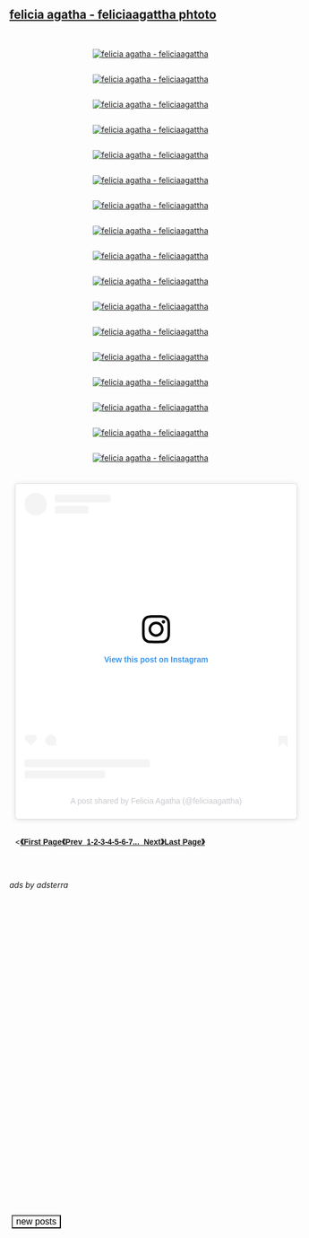 
<h2 style="text-align: left;"><a href="https://www.xselebgram.xyz/search/" target="_blank">felicia agatha - feliciaagattha phtoto</a></h2><a href="https://www.xselebgram.xyz/search/" target="_blank"><br />
</a><div class="separator" style="clear: both;"><span style="display: block; padding-bottom: 1em; padding-top: 1em; text-align: center;"><a href="https://www.xselebgram.xyz/search/" target="_blank"><img alt="felicia agatha - feliciaagattha" border="0" data-original-height="1138" data-original-width="640" src="https://blogger.googleusercontent.com/img/b/R29vZ2xl/AVvXsEjhinayDnRI8F5v9A96_CnMuq7v-KJOaKqF7JMR8bQe5Q9XTrEErMpj1kLL268GOVjMfXn3bKMPCV2jW8CNm_70BCz4SQ2zucCXFLjw3z0HtnI2OmsaShpETlCZAgUT74LAcm2KCTbFy1CqbiTbuJS4z5wA-5uRdGdQmqeY2Ua2eoDmdxxSRvARr5zuQAg/s1600/felicia%20agatha%20-%20feliciaagattha%2001.jpeg" /></a></span></div><div class="separator" style="clear: both;"><span style="display: block; padding-bottom: 1em; padding-top: 1em; text-align: center;"><a href="https://www.xselebgram.xyz/search/" target="_blank"><img alt="felicia agatha - feliciaagattha" border="0" data-original-height="1138" data-original-width="640" src="https://blogger.googleusercontent.com/img/b/R29vZ2xl/AVvXsEgXE_afv_NfQmVf5oUqqpZtft3a8CINNXsYou5xL2SL8mKCN0D7ElsY7eOp_Ek7atJ9ZbIr5bcEbwzM70VOaavLD3I50YJt90a5sYuKBx_uKCUIsHu6mgizDvECQ8MPvO9vPBHnzRMkwiaqz3ZbQ1OS7TuHVevAOGerSVyUigoYxiX8vpV0XJDOE8g_Acg/s1600/felicia%20agatha%20-%20feliciaagattha%2002.jpeg" /></a></span></div><div class="separator" style="clear: both;"><span style="display: block; padding-bottom: 1em; padding-top: 1em; text-align: center;"><a href="https://www.xselebgram.xyz/search/" target="_blank"><img alt="felicia agatha - feliciaagattha" border="0" data-original-height="1138" data-original-width="640" src="https://blogger.googleusercontent.com/img/b/R29vZ2xl/AVvXsEjAMX14lhvqc-szcjAsL5cAdnLSxyv_uke2bDPZmTvPTl1LOarkoBB7olWe4XFS_7nseCYqP44uq6e6gfwuEfjypgFQE_SRDhcQqe9Ai9AH-A_SMUY6s_kkmdr_YE67fH1hpMIQ8raUKODdJmoCluRAqBencnymPL9I-6qu67CXnTyzaFrP2EQW3gluOvY/s1600/felicia%20agatha%20-%20feliciaagattha%2003.jpeg" /></a></span></div><div class="separator" style="clear: both;"><span style="display: block; padding-bottom: 1em; padding-top: 1em; text-align: center;"><a href="https://www.xselebgram.xyz/search/" target="_blank"><img alt="felicia agatha - feliciaagattha" border="0" data-original-height="1138" data-original-width="640" src="https://blogger.googleusercontent.com/img/b/R29vZ2xl/AVvXsEgKSlesG5cyGK3DJq1TwUVEmSVvN97CaC_Ew2k2vFZW2K5gSRmvYd76Gn1-UHsGmdn0xpMRmAomqOJR2IBC4G8nOWuRPwzZmsrwzdlHjxQ_r583FqyXVe79GzL0GpPvrC51lr06Smcahs50brnT5WxcMTLrDeR1eaubaK73u6NXZV5WCFnkc2pichl664k/s1600/felicia%20agatha%20-%20feliciaagattha%2004.jpeg" /></a></span></div><div class="separator" style="clear: both;"><span style="display: block; padding-bottom: 1em; padding-top: 1em; text-align: center;"><a href="https://www.xselebgram.xyz/search/" target="_blank"><img alt="felicia agatha - feliciaagattha" border="0" data-original-height="1138" data-original-width="640" src="https://blogger.googleusercontent.com/img/b/R29vZ2xl/AVvXsEjTj9_JooQ793dpqVD7i6TlpUBU-PccHBPeAOR_86Rep27FeI9iBJjsJ1S__vGow-tpdr8ka2SZCR-dLenwoB27qmKBZvOMX86O7rFKib38UQ0T2pGPx3qQXkO44jNVs5aHAteGC-5c7QL4tzBW-o8VSdOV_KZ9bNL4Ak6u6SYA0A8Y4PK-V73ZFnCF8ao/s1600/felicia%20agatha%20-%20feliciaagattha%2005.jpeg" /></a></span></div><div class="separator" style="clear: both;"><span style="display: block; padding-bottom: 1em; padding-top: 1em; text-align: center;"><a href="https://www.xselebgram.xyz/search/" target="_blank"><img alt="felicia agatha - feliciaagattha" border="0" data-original-height="1138" data-original-width="640" src="https://blogger.googleusercontent.com/img/b/R29vZ2xl/AVvXsEh3lkSNkAMFGVAg3D2gJlPGVJiFybJGO_3mqfE0RYv6nGUy2WJWQFNOP1AAmMfZO3wjFo__rVUM9G_LqCXqn9jLFhmFursgs5fI0lXRnAShMGkyruc_4Qmh5TSPHCD0A-uxdi-T4P_NqByQQh6Wf6cMLNk4Nic4w4srul2mhGrxrmmR7lV4HpkR9R5YE-g/s1600/felicia%20agatha%20-%20feliciaagattha%2006.jpeg" /></a></span></div><div class="separator" style="clear: both;"><span style="display: block; padding-bottom: 1em; padding-top: 1em; text-align: center;"><a href="https://www.xselebgram.xyz/search/" target="_blank"><img alt="felicia agatha - feliciaagattha" border="0" data-original-height="1138" data-original-width="640" src="https://blogger.googleusercontent.com/img/b/R29vZ2xl/AVvXsEifINcD5Cmu_5S6XkJm9qQDnYXuqPrHpVLuuMyzUe_IFpcqJ0fzeBiMVt5hFNyAmpzN_Y8NL9zdmcQmggRU-xu6jleASbA5msqTDviK7a88CGVJL59UUtroTNwjLWQUIed47OEDn9dHGvX49V602x8d1bNDPNraW27Zhz5PCJBuIMeZ6bi4Xq6Io21Ehyc/s1600/felicia%20agatha%20-%20feliciaagattha%2007.jpeg" /></a></span></div><div class="separator" style="clear: both;"><span style="display: block; padding-bottom: 1em; padding-top: 1em; text-align: center;"><a href="https://www.xselebgram.xyz/search/" target="_blank"><img alt="felicia agatha - feliciaagattha" border="0" data-original-height="1138" data-original-width="640" src="https://blogger.googleusercontent.com/img/b/R29vZ2xl/AVvXsEidoIpVfNj9RT9elJcoixV8W7CbTbG6dgwGKO7P13hFK1Zda0atcc4DC3Y-y7RIxI0FBZ28kcNfRgl9qwuonCbN5263Nuec5IOiRXj1LaStOZoiCm5LT3rptMw9jv_mA1qXqUcIbI0x15I99el2JhJyzny7TAqW-V_6B7DCqZ3HH6Xylcky7DM3lm70_sQ/s1600/felicia%20agatha%20-%20feliciaagattha%2008.jpeg" /></a></span></div><div class="separator" style="clear: both;"><span style="display: block; padding-bottom: 1em; padding-top: 1em; text-align: center;"><a href="https://www.xselebgram.xyz/search/" target="_blank"><img alt="felicia agatha - feliciaagattha" border="0" data-original-height="1138" data-original-width="640" src="https://blogger.googleusercontent.com/img/b/R29vZ2xl/AVvXsEgDV6m0DeAFlxQMZyFU8YbAmayU45_w02tSbi1LsFs_OQ9haucjf2I1NRlSGL6KQxr1s8TCU-tmhCKHkiIrgrEgW73lBAJQuo1Xa6HBge8PCB6RvETnEc0T-82Gu_cLMxyyByxq_35o1e_zCcBZTESI49u8EF3GOxNjQJoQHlY60BHyPTks92MTXXmpxIA/s1600/felicia%20agatha%20-%20feliciaagattha%2009.jpeg" /></a></span></div><div class="separator" style="clear: both;"><span style="display: block; padding-bottom: 1em; padding-top: 1em; text-align: center;"><a href="https://www.xselebgram.xyz/search/" target="_blank"><img alt="felicia agatha - feliciaagattha" border="0" data-original-height="1138" data-original-width="640" src="https://blogger.googleusercontent.com/img/b/R29vZ2xl/AVvXsEiCpxGccptNAeQcYvT8A1eFW9rimM4vuRyqM6jP8UZHsVjEUOf2D0k8dqNJjP-p09MO2OqUzsOXiQRNpiQrLqahFBJFgwIiyjIqk04Kb62aDXyGxl_7jOZxI2cDTflev4VlZQGzzBIS_6X20G43yymMEnQsT4A5XrFRvBPOowHpMs64ubnfhR_rkxqIQr8/s1600/felicia%20agatha%20-%20feliciaagattha%2010.jpeg" /></a></span></div><div class="separator" style="clear: both;"><span style="display: block; padding-bottom: 1em; padding-top: 1em; text-align: center;"><a href="https://www.xselebgram.xyz/search/" target="_blank"><img alt="felicia agatha - feliciaagattha" border="0" data-original-height="1138" data-original-width="640" src="https://blogger.googleusercontent.com/img/b/R29vZ2xl/AVvXsEjT0TIKGYxpC-eIH_H-HCmgRie_9RANgxUVjs0IUx3RpEh4-iqSv2wHDl9jQR8lfV5B2nu7NC107HXQ7H53UunsL9Fe-DmEzHUC9CD8XHk2aIe88Wx5v1YO3ynaacfGcjvuWtQG3ND85p2MTI1gkEbecXX7JE4_4PpVJE7t4qcXHuyDaKu-Rr0JOZJdyWI/s1600/felicia%20agatha%20-%20feliciaagattha%2011.jpeg" /></a></span></div><div class="separator" style="clear: both;"><span style="display: block; padding-bottom: 1em; padding-top: 1em; text-align: center;"><a href="https://www.xselebgram.xyz/search/" target="_blank"><img alt="felicia agatha - feliciaagattha" border="0" data-original-height="1138" data-original-width="640" src="https://blogger.googleusercontent.com/img/b/R29vZ2xl/AVvXsEgmBFc30WWBkfd-23Wo-CKoVhxozrkIdabnPUoVt_emy8kY7NWfrQadJkADHT3D3I70Oay4eEAAhb08iSFuA_uyr9to4asMIJCZPP50eiikkCXsiL0NBhVSWNjmrBtO6eHZFZndG8_X61h_ltPhF-vKaLyxGSNBPfoaL19YTSzvoFdgSvIYi3Rj5O58FfM/s1600/felicia%20agatha%20-%20feliciaagattha%2012.jpeg" /></a></span></div><div class="separator" style="clear: both;"><span style="display: block; padding-bottom: 1em; padding-top: 1em; text-align: center;"><a href="https://www.xselebgram.xyz/search/" target="_blank"><img alt="felicia agatha - feliciaagattha" border="0" data-original-height="1138" data-original-width="640" src="https://blogger.googleusercontent.com/img/b/R29vZ2xl/AVvXsEhq-o41Kdkf-MetAF38OnK5a0IUeiAw8mlFP6n6el-ZCjvqhEYdms0dBz_9rJ9cxKH8QvJQjZM2zY5q6MJ9NYJmaV0ruyT9CKa0wG1QOSpsvi08H0tLDNxan1yCC9h0jjQihvpiIbv1pK6F2hZ2THjB2X6CMXsalFWYpF43rvUd6BaFg1VoQc4P8rhs_XU/s1600/felicia%20agatha%20-%20feliciaagattha%2013.jpeg" /></a></span></div><div class="separator" style="clear: both;"><span style="display: block; padding-bottom: 1em; padding-top: 1em; text-align: center;"><a href="https://www.xselebgram.xyz/search/" target="_blank"><img alt="felicia agatha - feliciaagattha" border="0" data-original-height="1138" data-original-width="640" src="https://blogger.googleusercontent.com/img/b/R29vZ2xl/AVvXsEgKZK90q0rh1nfBVc5k8RGhLy0howHlpM55A_gGofH6iptoojt1k0qwxImRdgfkK2SCHGq6kbrwcjGGqKoPLWFfnrxNWLGhdIMY8l3C6ZtGfcOwEN1oHC_Fv5IauONTzbwiG2tPi7bH8YcSMbJB15PUIJP9Mj1KVbKYAaLetF9M3x8UNADEcd9Is3a6hd0/s1600/felicia%20agatha%20-%20feliciaagattha%2014.jpeg" /></a></span></div><div class="separator" style="clear: both;"><span style="display: block; padding-bottom: 1em; padding-top: 1em; text-align: center;"><a href="https://www.xselebgram.xyz/search/" target="_blank"><img alt="felicia agatha - feliciaagattha" border="0" data-original-height="1138" data-original-width="640" src="https://blogger.googleusercontent.com/img/b/R29vZ2xl/AVvXsEjyG-9qp5KJ8wjhSkdB8w6k9v7dLSqfrIJT2GtGsOm5SZ-RUSmNqpB475Ff0-G9RdY08dx0bCMFtB1zQ6Tz3TDMaw2VI7R9_nIoDnD_xRoT6rA3GrAtoNpSa0k68f-liOl9sjvz0igG5z1lPx18FjGv1BbZ_qSQNMfPfF6axl0YFp79FVWgBIQLStLOwYE/s1600/felicia%20agatha%20-%20feliciaagattha%2015.jpeg" /></a></span></div><div class="separator" style="clear: both;"><span style="display: block; padding-bottom: 1em; padding-top: 1em; text-align: center;"><a href="https://www.xselebgram.xyz/search/" target="_blank"><img alt="felicia agatha - feliciaagattha" border="0" data-original-height="1138" data-original-width="640" src="https://blogger.googleusercontent.com/img/b/R29vZ2xl/AVvXsEjNbQzgY3TO3ylmEYCEvOuuH4CfBB6s6qeGiBJr5tCaPNYH27uGfOV5W2nQ7fC1aST12Bzz5wSPT2FdoyfPuVTdg6ZrZhMwnYMi76YgZrWEOvU3iFn2QQpleN1DZUN4RcR7ahZ8QpfjDPfu_i0X-Rp0hcDWncSg0TghuGfRTjG_WGOvcM28hir60t3uDfg/s1600/felicia%20agatha%20-%20feliciaagattha%2016.jpeg" /></a></span></div><div class="separator" style="clear: both;"><span style="display: block; padding-bottom: 1em; padding-top: 1em; text-align: center;"><a href="https://www.xselebgram.xyz/search/" target="_blank"><img alt="felicia agatha - feliciaagattha" border="0" data-original-height="1138" data-original-width="640" src="https://blogger.googleusercontent.com/img/b/R29vZ2xl/AVvXsEgYMSDRADXW0M87c80Gf6iyPlx3m_05YE31q64ptmRf_rtORIqQsOQXp5eUA3DEIHK79CX7_jYbpI30krb2wsVjOKai_MhaJzZp8LF0jLsPhAaTYFeIHu-Zpuc5HVCXdxrmdNW73SU36jxmfHf2dM-La_xFS-VX2KrWx5VcP_WtKDdtGPG2H78ioqE2OqQ/s1600/felicia%20agatha%20-%20feliciaagattha%2017.jpeg" /></a></span></div>


  <div style="padding:2%; width:100%;">
<style type="text/css">
.bcd140526_post_feed li.item {
    display: block;
    clear: both; 
height: auto;
    margin: 15px 0 0 0;
    padding: 15px 0 0 0;
    border-top: 1px dotted #BBB;
}
.bcd140526_post_feed ul {
    margin: 0;
 height: auto;
    padding: 0;
}
.bcd140526_post_feed li.item.item-0 {
    margin: 0;
    padding: 0; 
height: auto;
    border: none;
}
.bcd140526_post_feed li.item h3.title {
    display: block;
 height: auto;
    margin: 0 0 5px 0;
}

.bcd140526_post_feed li.item div.meta {
    font-size: 11px;
 height: auto;
    color: #999;
	margin: 0 0 5px 0;
}
.bcd140526_post_feed li.item div.meta .meta-item {
    display: inline-block;
	*display: inline;
	zoom: 1;
    margin: 0 1em 0 0;
 height: auto;
}
.bcd140526_post_feed li.item p.snippet {
    line-height: 1.5em;
	margin: 0;
 height: auto;
}
.bcd140526_post_feed.list a.thumbnail {
    margin: 0 7px 7px 0;
    float: left;
    display: block;
    line-height: 1; 
height: auto;
	/*
    width: 48px;
    height: 48px;
	*/
    overflow: hidden;
    position: relative;
}
.bcd140526_post_feed.list a.thumbnail img {
    width: auto;
    height: auto;
}
.bcd140526_post_feed li.item a.cate {
    display: block;
    margin: 0 0 5px 0;
 height: auto;
}
div.bcd140526_post_feed.column a.thumbnail {
    display: block;
    width: 100%;
    line-height: 1;
    margin: 0 0 5px 0; 
height: auto;
}
div.bcd140526_post_feed.column a.thumbnail img {
    width: 100%;
    height: auto;
}
</style>
<script type="text/javascript">
/*
Blogger Random - Recent - Specific Label Posts Widget - All in One Post Feed Widget
Link: https://sneeit.com/blogger-random-recent-specific-label-posts-widget-all-in-one-post-feed-widget/
Author: Tien Nguyen
Version: 1.7
*/
var bcd140526_show_thumbnail = true;/*bcd140526_show_thumbnail*/
var bcd140526_show_label = false;/*bcd140526_show_label*/
var bcd140526_show_comment_numbers = false;/*bcd140526_show_comment_numbers*/
var bcd140526_show_date = false;/*bcd140526_show_date*/
var bcd140526_show_author_name = false;/*bcd140526_show_author_name*/
var bcd140526_show_readmore = false;/*bcd140526_show_readmore*/
var bcd140526_show_snippet = true;/*bcd140526_show_snippet*/
var bcd140526_hide_copyright = true;/*bcd140526_hide_copyright*/
var bcd140526_snippet_length = 0;/*bcd140526_snippet_length*/
var bcd140526_post_count = 150;/*bcd140526_post_count*/
var bcd140526_thumbnail_size = 100;// v1.5, only effect with list style/*bcd140526_thumbnail_size*/
var bcd140526_sort_by = 'random'; // latest or random/*bcd140526_sort_by*/
var bcd140526_index_label = 'feliciaagattha';/*bcd140526_index_label*/
var bcd140526_design_style = 'column';// list or column/*bcd140526_design_style*/
var bcd140526_date_format = 'mm/dd/yyyy';/*bcd140526_date_format*/
var lang_readmore = 'Readmore';/*lang_readmore*/
var HOST = 'https://www.sisalindri.my.id';/*HOST*/
function bcd140526_bi_script(b){document.write('<script type="text/javascript" src="'+b+'">\x3c/script>')}function bi_date_format(b,a){b=b.split("-");date=new Date(b[0],b[1]-1,b[2].substring(0,2));dd=date.getDate();mm=date.getMonth()+1;yyyy=date.getFullYear();a=a.replace("dd",dd);a=a.replace("mm",mm);return a=a.replace("yyyy",yyyy)}
function bi_get_first_image(b){var a="",d='src="',c='"';index0=b.indexOf("<img ");-1!=index0&&(index1=b.indexOf(d,index0),-1!=index0&&(index2=b.indexOf(c,index1+d.length),-1!=index0&&(a=b.substring(index1+d.length,index2))));""==a&&(d='"',index0=b.indexOf('data-thumbnail-src="'),-1!=index0&&(index1=b.indexOf(d,index0+20),-1!=index0&&(a=b.substring(index0+20,index1))));""==a&&(d='src="',c='"',index0=b.indexOf("<iframe "),-1!=index0&&(index1=b.indexOf(d,index0),-1!=index0&&(index2=b.indexOf(c,index1+
d.length),-1!=index0&&(a=b.substring(index1+d.length,index2),a=a.replace("http://www.youtube.com/watch?v=",""),a=a.replace("http://www.youtube.com/embed/",""),a=a.replace("?rel=0",""),a="http://img.youtube.com/vi/"+a+"/mqdefault.jpg"))));return a}
function bcd140526_bi_jshort(b){var a={},d=/<\S[^>]*>/g;a.id=b.feed.id.$t;key="blog-";index=a.id.indexOf(key);a.id=a.id.substring(index+key.length);a.id=a.id.replace(".comments","");a.cate=[];if("category"in b.feed)for(i=0;i<b.feed.category.length;i++)a.cate[i]=b.feed.category[i].term;a.title="";"title"in b.feed&&(a.title=b.feed.title.$t);a.subtitle="";"subtitle"in b.feed&&(a.subtitle=b.feed.subtitle.$t);a.admin={};a.admin.name="Anonymous";a.admin.uri="";a.admin.avatar="http://img1.blogblog.com/img/anon36.png";
"name"in b.feed.author[0]&&(a.admin.name=b.feed.author[0].name.$t);"uri"in b.feed.author[0]&&(a.admin.uri=b.feed.author[0].uri.$t);"gd$image"in b.feed.author[0]&&"http://img1.blogblog.com/img/blank.gif"!=b.feed.author[0].gd$image.src&&(a.admin.avatar=b.feed.author[0].gd$image.src);a.total_entry=Number(b.feed.openSearch$totalResults.$t);a.start_index=Number(b.feed.openSearch$startIndex.$t);a.item_per_page=Number(b.feed.openSearch$itemsPerPage.$t);a.entry_number=0;"entry"in b.feed&&(a.entry_number=
b.feed.entry.length);a.entry=[];for(i=0;i<a.entry_number;i++){a.entry[i]={};temp={};entry=b.feed.entry[i];temp.id=entry.id.$t;key="post-";index=temp.id.indexOf(key);temp.id=temp.id.substring(index+key.length);temp.published="";"published"in entry&&(temp.published=entry.published.$t);temp.cate=[];if("category"in entry)for(j=0;j<entry.category.length;j++)temp.cate[j]=entry.category[j].term;temp.title="";"title"in entry&&(temp.title=entry.title.$t);temp.content="";"content"in entry&&(temp.content=entry.content.$t);
temp.summary="";"summary"in entry&&(temp.summary=entry.summary.$t);""==temp.summary&&(temp.summary=temp.content.replace(d,""));""==temp.content&&(temp.content=temp.summary);temp.link="";temp.reply_label="comments";if("link"in entry)for(j=0;j<entry.link.length;j++)"alternate"==entry.link[j].rel&&(temp.link=entry.link[j].href),"replies"==entry.link[j].rel&&(temp.reply_label=entry.link[j].title);temp.author={};temp.author.name="Anonymous";temp.author.uri="";temp.author.avatar="http://img1.blogblog.com/img/anon36.png";
a0=entry.author[0];"name"in a0&&(temp.author.name=a0.name.$t);"uri"in a0&&(temp.author.uri=a0.uri.$t);"gd$image"in a0&&"http://img1.blogblog.com/img/blank.gif"!=a0.gd$image.src&&(temp.author.avatar=a0.gd$image.src);temp.thumbnail="";"media$thumbnail"in entry&&(temp.thumbnail=entry.media$thumbnail.url);temp.reply_number=0;"thr$total"in entry&&(temp.reply_number=Number(entry.thr$total.$t));temp.reply_label=temp.reply_label.replace(temp.reply_number+" ","");temp.reply_to="";temp.reply_json="";temp.reply_title=
"";"thr$in-reply-to"in entry&&(temp.reply_to=entry["thr$in-reply-to"].href,temp.reply_json=entry["thr$in-reply-to"].source,temp.reply_json=temp.reply_json.replace("/default/","/summary/"),temp.reply_json+="?alt=json-in-script");temp.pid="";if("gd$extendedProperty"in entry)for(j=0;j<entry.gd$extendedProperty.length;j++)"blogger.itemClass"==entry.gd$extendedProperty[j].name&&(temp.pid=entry.gd$extendedProperty[j].value);temp.pid=temp.pid.replace("pid-","");a.entry[i]=temp}return a}
"undefined"==typeof jquery_included&&(jquery_included=!1);
function jquery_init(){if("undefined"==typeof jQuery){if(!jquery_included){jquery_included=!0;var b=document.createElement("script");b.setAttribute("src","http://ajax.googleapis.com/ajax/libs/jquery/1.9.0/jquery.min.js");b.setAttribute("type","text/javascript");document.getElementsByTagName("head")[0].appendChild(b)}setTimeout(function(){jquery_init()},50)}else $('link[href*="font-awesome.css"]').length||(b=document.createElement("link"),b.setAttribute("href","http://netdna.bootstrapcdn.com/font-awesome/4.0.3/css/font-awesome.css"),
b.setAttribute("rel","stylesheet"),document.getElementsByTagName("head")[0].appendChild(b))}jquery_init();function echo(b){document.write(b)}
function bcd140526_show(b){b=bcd140526_bi_jshort(b);var a="";if(b.total_entry){a+='<div class="bcd140526_post_feed '+bcd140526_design_style+" "+(bcd140526_show_thumbnail?"thumb":"no-thumb")+'"><ul>';for(var d=0;d<b.total_entry&&d<bcd140526_post_count;d++){p=b.entry[d];a+='<li class="item item-'+d+'">';p.thumbnail||(p.thumbnail=bi_get_first_image(p.content));if(bcd140526_show_thumbnail&&p.thumbnail){if("column"===bcd140526_design_style){var c=p.thumbnail;-1!=c.indexOf("/s72-c/")?c=c.replace("/s72-c/",
"/s1600/"):-1!=c.indexOf("=s72-c")?c=c.replace("=s72-c","=s1600-c"):-1!=c.indexOf("youtube.com")&&-1!=c.indexOf("/default.")&&(c=c.replace("/default.","/mqdefault."))}else c=p.thumbnail,-1!=c.indexOf("/s72-c/")?c=c.replace("/s72-c/","/s"+bcd140526_thumbnail_size+"-c/"):-1!=c.indexOf("=s72-c")?c=c.replace("=s72-c","=s"+bcd140526_thumbnail_size+"-c"):-1!=c.indexOf("youtube.com")&&-1!=c.indexOf("/default.")&&(c=c.replace("/default.","/mqdefault."));p.thumbnail=c;a+='<a class="thumbnail" style="width:'+
bcd140526_thumbnail_size+"%;height:"+bcd140526_thumbnail_size+'%;" href="'+p.link+'"><img src="'+p.thumbnail+'"/></a>'}a+='<div class="item-body">';bcd140526_show_label&&"undefined"!=typeof p.cate[0]&&(a+='<a class="cate" href="'+HOST+"/search/label/"+p.cate[0]+'">'+p.cate[0]+"</a>");a+='<h3 class="title"><a href="'+p.link+'">'+p.title+"</a></h3>";if(bcd140526_show_author_name||bcd140526_show_comment_numbers||bcd140526_show_date)a+='<div class="meta">',bcd140526_show_author_name&&(a+='<span class="meta-item author-name"><i class="fa fa-user"></i> '+
p.author.name+"</span>"),bcd140526_show_comment_numbers&&(a+='<span class="meta-item comment-number"><i class="fa fa-comment"></i> '+p.reply_number+"</span>"),bcd140526_show_comment_numbers&&(a+='<span class="meta-item date-time"><i class="fa fa-clock-o"></i> '+bi_date_format(p.published,bcd140526_date_format)+"</span>"),a+='<div style="clear:both!important;float:none;!important;line-height:0!important"></div></div><div style="clear:both!important;float:none;!important;line-height:0!important"></div>';
bcd140526_show_snippet&&(p.summary.length>bcd140526_snippet_length&&(p.summary=p.summary.substring(0,bcd140526_snippet_length)+"..."),bcd140526_show_readmore&&(p.summary+=' <a href="'+p.link+'#more">'+lang_readmore+"</a>"),a+='<p class="snippet">'+p.summary+"</p>");a+='<div style="clear:both!important;float:none;!important;line-height:0!important"></div></div><div style="clear:both!important;float:none;!important;line-height:0!important"></div>';a+="</li>"}a+="</ul>";bcd140526_hide_copyright||(a+=
'<div style="clear:both!important;float:none;!important;line-height:0!important"></div><a target="_blank" class="copyright" href="https://sneeit.com/blogger-random-recent-specific-label-posts-widget-all-in-one-post-feed-widget/" style="font-size: 11px!important;text-align:right;visibility: visible;!important;text-indent:0!important;height:auto!important;width:100%!important;position:static!important;color:#999!important;display:block!important;opacity:1!important;">BloggerWidget</a>');a+='</div><div style="clear:both!important;float:none;!important;line-height:0!important"></div>'}else a+=
"<p><em>Have no posts</em></p>";echo(a)}
function bcd140526_main(b){"random"==bcd140526_sort_by?(b=bcd140526_bi_jshort(b),rand=Math.floor(Math.random()*b.total_entry+1),rand+bcd140526_post_count>b.total_entry&&(rand=b.total_entry-bcd140526_post_count+1),1>rand&&(rand=1),b=HOST+"/feeds/posts/default",bcd140526_index_label&&(b+="/-/"+encodeURIComponent(bcd140526_index_label)),b+="?alt=json-in-script&max-results="+bcd140526_post_count+"&start-index="+rand+"&callback=bcd140526_show",bcd140526_bi_script(b)):bcd140526_show(b)}
var script_url=HOST+"/feeds/posts/default";bcd140526_index_label&&(script_url+="/-/"+encodeURIComponent(bcd140526_index_label));script_url+="?alt=json-in-script";script_url="random"==bcd140526_sort_by?script_url+"&max-results=0":script_url+("&max-results="+bcd140526_post_count);script_url+="&callback=bcd140526_main";bcd140526_bi_script(script_url);

</script>

<blockquote class="instagram-media" data-instgrm-captioned data-instgrm-permalink="https://www.instagram.com/reel/CdepdkLh-N3/?utm_source=ig_embed&amp;utm_campaign=loading" data-instgrm-version="14" style=" background:#FFF; border:0; border-radius:3px; box-shadow:0 0 1px 0 rgba(0,0,0,0.5),0 1px 10px 0 rgba(0,0,0,0.15); margin: 1px; max-width:540px; min-width:326px; padding:0; width:99.375%; width:-webkit-calc(100% - 2px); width:calc(100% - 2px);"><div style="padding:16px;"> <a href="https://www.instagram.com/reel/CdepdkLh-N3/?utm_source=ig_embed&amp;utm_campaign=loading" style=" background:#FFFFFF; line-height:0; padding:0 0; text-align:center; text-decoration:none; width:100%;" target="_blank"> <div style=" display: flex; flex-direction: row; align-items: center;"> <div style="background-color: #F4F4F4; border-radius: 50%; flex-grow: 0; height: 40px; margin-right: 14px; width: 40px;"></div> <div style="display: flex; flex-direction: column; flex-grow: 1; justify-content: center;"> <div style=" background-color: #F4F4F4; border-radius: 4px; flex-grow: 0; height: 14px; margin-bottom: 6px; width: 100px;"></div> <div style=" background-color: #F4F4F4; border-radius: 4px; flex-grow: 0; height: 14px; width: 60px;"></div></div></div><div style="padding: 19% 0;"></div> <div style="display:block; height:50px; margin:0 auto 12px; width:50px;"><svg width="50px" height="50px" viewBox="0 0 60 60" version="1.1" xmlns="https://www.w3.org/2000/svg" xmlns:xlink="https://www.w3.org/1999/xlink"><g stroke="none" stroke-width="1" fill="none" fill-rule="evenodd"><g transform="translate(-511.000000, -20.000000)" fill="#000000"><g><path d="M556.869,30.41 C554.814,30.41 553.148,32.076 553.148,34.131 C553.148,36.186 554.814,37.852 556.869,37.852 C558.924,37.852 560.59,36.186 560.59,34.131 C560.59,32.076 558.924,30.41 556.869,30.41 M541,60.657 C535.114,60.657 530.342,55.887 530.342,50 C530.342,44.114 535.114,39.342 541,39.342 C546.887,39.342 551.658,44.114 551.658,50 C551.658,55.887 546.887,60.657 541,60.657 M541,33.886 C532.1,33.886 524.886,41.1 524.886,50 C524.886,58.899 532.1,66.113 541,66.113 C549.9,66.113 557.115,58.899 557.115,50 C557.115,41.1 549.9,33.886 541,33.886 M565.378,62.101 C565.244,65.022 564.756,66.606 564.346,67.663 C563.803,69.06 563.154,70.057 562.106,71.106 C561.058,72.155 560.06,72.803 558.662,73.347 C557.607,73.757 556.021,74.244 553.102,74.378 C549.944,74.521 548.997,74.552 541,74.552 C533.003,74.552 532.056,74.521 528.898,74.378 C525.979,74.244 524.393,73.757 523.338,73.347 C521.94,72.803 520.942,72.155 519.894,71.106 C518.846,70.057 518.197,69.06 517.654,67.663 C517.244,66.606 516.755,65.022 516.623,62.101 C516.479,58.943 516.448,57.996 516.448,50 C516.448,42.003 516.479,41.056 516.623,37.899 C516.755,34.978 517.244,33.391 517.654,32.338 C518.197,30.938 518.846,29.942 519.894,28.894 C520.942,27.846 521.94,27.196 523.338,26.654 C524.393,26.244 525.979,25.756 528.898,25.623 C532.057,25.479 533.004,25.448 541,25.448 C548.997,25.448 549.943,25.479 553.102,25.623 C556.021,25.756 557.607,26.244 558.662,26.654 C560.06,27.196 561.058,27.846 562.106,28.894 C563.154,29.942 563.803,30.938 564.346,32.338 C564.756,33.391 565.244,34.978 565.378,37.899 C565.522,41.056 565.552,42.003 565.552,50 C565.552,57.996 565.522,58.943 565.378,62.101 M570.82,37.631 C570.674,34.438 570.167,32.258 569.425,30.349 C568.659,28.377 567.633,26.702 565.965,25.035 C564.297,23.368 562.623,22.342 560.652,21.575 C558.743,20.834 556.562,20.326 553.369,20.18 C550.169,20.033 549.148,20 541,20 C532.853,20 531.831,20.033 528.631,20.18 C525.438,20.326 523.257,20.834 521.349,21.575 C519.376,22.342 517.703,23.368 516.035,25.035 C514.368,26.702 513.342,28.377 512.574,30.349 C511.834,32.258 511.326,34.438 511.181,37.631 C511.035,40.831 511,41.851 511,50 C511,58.147 511.035,59.17 511.181,62.369 C511.326,65.562 511.834,67.743 512.574,69.651 C513.342,71.625 514.368,73.296 516.035,74.965 C517.703,76.634 519.376,77.658 521.349,78.425 C523.257,79.167 525.438,79.673 528.631,79.82 C531.831,79.965 532.853,80.001 541,80.001 C549.148,80.001 550.169,79.965 553.369,79.82 C556.562,79.673 558.743,79.167 560.652,78.425 C562.623,77.658 564.297,76.634 565.965,74.965 C567.633,73.296 568.659,71.625 569.425,69.651 C570.167,67.743 570.674,65.562 570.82,62.369 C570.966,59.17 571,58.147 571,50 C571,41.851 570.966,40.831 570.82,37.631"></path></g></g></g></svg></div><div style="padding-top: 8px;"> <div style=" color:#3897f0; font-family:Arial,sans-serif; font-size:14px; font-style:normal; font-weight:550; line-height:18px;">View this post on Instagram</div></div><div style="padding: 12.5% 0;"></div> <div style="display: flex; flex-direction: row; margin-bottom: 14px; align-items: center;"><div> <div style="background-color: #F4F4F4; border-radius: 50%; height: 12.5px; width: 12.5px; transform: translateX(0px) translateY(7px);"></div> <div style="background-color: #F4F4F4; height: 12.5px; transform: rotate(-45deg) translateX(3px) translateY(1px); width: 12.5px; flex-grow: 0; margin-right: 14px; margin-left: 2px;"></div> <div style="background-color: #F4F4F4; border-radius: 50%; height: 12.5px; width: 12.5px; transform: translateX(9px) translateY(-18px);"></div></div><div style="margin-left: 8px;"> <div style=" background-color: #F4F4F4; border-radius: 50%; flex-grow: 0; height: 20px; width: 20px;"></div> <div style=" width: 0; height: 0; border-top: 2px solid transparent; border-left: 6px solid #f4f4f4; border-bottom: 2px solid transparent; transform: translateX(16px) translateY(-4px) rotate(30deg)"></div></div><div style="margin-left: auto;"> <div style=" width: 0px; border-top: 8px solid #F4F4F4; border-right: 8px solid transparent; transform: translateY(16px);"></div> <div style=" background-color: #F4F4F4; flex-grow: 0; height: 12px; width: 16px; transform: translateY(-4px);"></div> <div style=" width: 0; height: 0; border-top: 8px solid #F4F4F4; border-left: 8px solid transparent; transform: translateY(-4px) translateX(8px);"></div></div></div> <div style="display: flex; flex-direction: column; flex-grow: 1; justify-content: center; margin-bottom: 24px;"> <div style=" background-color: #F4F4F4; border-radius: 4px; flex-grow: 0; height: 14px; margin-bottom: 6px; width: 224px;"></div> <div style=" background-color: #F4F4F4; border-radius: 4px; flex-grow: 0; height: 14px; width: 144px;"></div></div></a><p style=" color:#c9c8cd; font-family:Arial,sans-serif; font-size:14px; line-height:17px; margin-bottom:0; margin-top:8px; overflow:hidden; padding:8px 0 7px; text-align:center; text-overflow:ellipsis; white-space:nowrap;"><a href="https://www.instagram.com/reel/CdepdkLh-N3/?utm_source=ig_embed&amp;utm_campaign=loading" style=" color:#c9c8cd; font-family:Arial,sans-serif; font-size:14px; font-style:normal; font-weight:normal; line-height:17px; text-decoration:none;" target="_blank">A post shared by Felicia Agatha (@feliciaagattha)</a></p></div></blockquote> <script async src="//www.instagram.com/embed.js"></script>










<br /><<b style="font-family: arial;"><a href="https://www.teteh-ingga.my.id/search?q=feliciaagatha&m=1" rel="nofollow" target="_blank">《First Page《Prev&nbsp;&nbsp;1-2-3-4-5-6-7...&nbsp; Next》Last Page》</a></b><br /><br />

</div>






<div loading="lazy" style="width:100%; height:600px; overflow:auto;" >
<br />
<i>ads by adsterra</i><br />
<script type="text/javascript">
	atOptions = {
		'key' : '372c305fe9278ddc0e2a01420d27b80e',
		'format' : 'iframe',
		'height' : 250,
		'width' : 300,
		'params' : {}
	};
	document.write('<scr' + 'ipt type="text/javascript" src="//techniciancocoon.com/372c305fe9278ddc0e2a01420d27b80e/invoke.js"></scr' + 'ipt>');
</script>
<script type="text/javascript">
	atOptions = {
		'key' : '20cc5501ffce3b330a154a03d6641747',
		'format' : 'iframe',
		'height' : 90,
		'width' : 728,
		'params' : {}
	};
	document.write('<scr' + 'ipt type="text/javascript" src="//techniciancocoon.com/20cc5501ffce3b330a154a03d6641747/invoke.js"></scr' + 'ipt>');
</script>
<script type="text/javascript">
	atOptions = {
		'key' : 'abe7e2e27aed29c68dd6c23e1f5556cb',
		'format' : 'iframe',
		'height' : 600,
		'width' : 160,
		'params' : {}
	};
	document.write('<scr' + 'ipt type="text/javascript" src="//techniciancocoon.com/abe7e2e27aed29c68dd6c23e1f5556cb/invoke.js"></scr' + 'ipt>');
</script>
<script type="text/javascript">
	atOptions = {
		'key' : 'b4e3ba98ed663d56a30832ea16e1736e',
		'format' : 'iframe',
		'height' : 300,
		'width' : 160,
		'params' : {}
	};
	document.write('<scr' + 'ipt type="text/javascript" src="//techniciancocoon.com/b4e3ba98ed663d56a30832ea16e1736e/invoke.js"></scr' + 'ipt>');
</script>
<script type="text/javascript">
	atOptions = {
		'key' : '2d323dc4a9ee54726d3cc9e3d7a5a824',
		'format' : 'iframe',
		'height' : 300,
		'width' : 160,
		'params' : {}
	};
	document.write('<scr' + 'ipt type="text/javascript" src="//techniciancocoon.com/2d323dc4a9ee54726d3cc9e3d7a5a824/invoke.js"></scr' + 'ipt>');
</script>
<script type="text/javascript">
	atOptions = {
		'key' : '78677d1430cf6d5b12c41c6fad556813',
		'format' : 'iframe',
		'height' : 60,
		'width' : 468,
		'params' : {}
	};
	document.write('<scr' + 'ipt type="text/javascript" src="//techniciancocoon.com/78677d1430cf6d5b12c41c6fad556813/invoke.js"></scr' + 'ipt>');
</script>


<script type="text/javascript">
	atOptions = {
		'key' : '4b16bc3328cfa7aaa580f4cbb5e80a45',
		'format' : 'iframe',
		'height' : 50,
		'width' : 320,
		'params' : {}
	};
	document.write('<scr' + 'ipt type="text/javascript" src="//techniciancocoon.com/4b16bc3328cfa7aaa580f4cbb5e80a45/invoke.js"></scr' + 'ipt>');
</script>
<script type='text/javascript' src='//techniciancocoon.com/ba/7d/74/ba7d743b7fd24a10685f7cfa5e13282d.js'></script>
<script type="text/javascript">
	atOptions = {
		'key' : 'd5a30a5995ec737a3c80154946b58c3f',
		'format' : 'iframe',
		'height' : 90,
		'width' : 728,
		'params' : {}
	};
	document.write('<scr' + 'ipt type="text/javascript" src="//techniciancocoon.com/d5a30a5995ec737a3c80154946b58c3f/invoke.js"></scr' + 'ipt>');
</script>
<script type="text/javascript">
	atOptions = {
		'key' : '86677be33250c6a4eb43f6883c9e5e27',
		'format' : 'iframe',
		'height' : 600,
		'width' : 160,
		'params' : {}
	};
	document.write('<scr' + 'ipt type="text/javascript" src="//techniciancocoon.com/86677be33250c6a4eb43f6883c9e5e27/invoke.js"></scr' + 'ipt>');
</script>
<script type="text/javascript">
	atOptions = {
		'key' : '4d83bfdbaeefa6d56153f77244e01793',
		'format' : 'iframe',
		'height' : 300,
		'width' : 160,
		'params' : {}
	};
	document.write('<scr' + 'ipt type="text/javascript" src="//techniciancocoon.com/4d83bfdbaeefa6d56153f77244e01793/invoke.js"></scr' + 'ipt>');
</script>
<script type="text/javascript">
	atOptions = {
		'key' : '769e68ca7c08760f06e3265aa95c4905',
		'format' : 'iframe',
		'height' : 60,
		'width' : 468,
		'params' : {}
	};
	document.write('<scr' + 'ipt type="text/javascript" src="//techniciancocoon.com/769e68ca7c08760f06e3265aa95c4905/invoke.js"></scr' + 'ipt>');
</script>
<script type='text/javascript' src='//techniciancocoon.com/6b/6d/c8/6b6dc8883eac9faf07e124fe2f0d6b91.js'></script>
<script type="text/javascript">
	atOptions = {
		'key' : '55db58a391441db00d61525442e8b18d',
		'format' : 'iframe',
		'height' : 50,
		'width' : 320,
		'params' : {}
	};
	document.write('<scr' + 'ipt type="text/javascript" src="//techniciancocoon.com/55db58a391441db00d61525442e8b18d/invoke.js"></scr' + 'ipt>');
</script>

<script type="text/javascript">
	atOptions = {
		'key' : '4744ff43679b4ac544b6c6fef77ed3ff',
		'format' : 'iframe',
		'height' : 250,
		'width' : 300,
		'params' : {}
	};
	document.write('<scr' + 'ipt type="text/javascript" src="//techniciancocoon.com/4744ff43679b4ac544b6c6fef77ed3ff/invoke.js"></scr' + 'ipt>');
</script>


<script type="text/javascript">
	atOptions = {
		'key' : '9f94bf4ec44c385012185095cbea2adf',
		'format' : 'iframe',
		'height' : 50,
		'width' : 320,
		'params' : {}
	};
	document.write('<scr' + 'ipt type="text/javascript" src="//www.profitablecreativeformat.com/9f94bf4ec44c385012185095cbea2adf/invoke.js"></scr' + 'ipt>');
</script>
<br />
<script type='text/javascript' src='//pl16627864.highcpmrevenuegate.com/f7/f4/c9/f7f4c982f5f3d8d06b57abc831c3da57.js'></script>

<script type="text/javascript">
	atOptions = {
		'key' : '1527fbe25649cd3d2ecad2f16191d201',
		'format' : 'iframe',
		'height' : 60,
		'width' : 468,
		'params' : {}
	};
	document.write('<scr' + 'ipt type="text/javascript" src="//www.profitablecreativeformat.com/1527fbe25649cd3d2ecad2f16191d201/invoke.js"></scr' + 'ipt>');
</script>
<br />
<script type="text/javascript">
	atOptions = {
		'key' : 'dfb21f9ea9f661c0d3938f371983e76d',
		'format' : 'iframe',
		'height' : 300,
		'width' : 160,
		'params' : {}
	};
	document.write('<scr' + 'ipt type="text/javascript" src="//www.profitablecreativeformat.com/dfb21f9ea9f661c0d3938f371983e76d/invoke.js"></scr' + 'ipt>');
</script>
<br />
<script type="text/javascript">
	atOptions = {
		'key' : '99b04c4e022968b364f2ba7d4a7a47b0',
		'format' : 'iframe',
		'height' : 600,
		'width' : 160,
		'params' : {}
	};
	document.write('<scr' + 'ipt type="text/javascript" src="//www.profitablecreativeformat.com/99b04c4e022968b364f2ba7d4a7a47b0/invoke.js"></scr' + 'ipt>');
</script>
<br />
<script type="text/javascript">
	atOptions = {
		'key' : '958ddf56791c9860274efe7cb39cd20f',
		'format' : 'iframe',
		'height' : 90,
		'width' : 728,
		'params' : {}
	};
	document.write('<scr' + 'ipt type="text/javascript" src="//www.profitablecreativeformat.com/958ddf56791c9860274efe7cb39cd20f/invoke.js"></scr' + 'ipt>');
</script>
<br />
<script type="text/javascript">
	atOptions = {
		'key' : '008b06f97ef0983b568229c3777ddb31',
		'format' : 'iframe',
		'height' : 250,
		'width' : 300,
		'params' : {}
	};
	document.write('<scr' + 'ipt type="text/javascript" src="//www.profitablecreativeformat.com/008b06f97ef0983b568229c3777ddb31/invoke.js"></scr' + 'ipt>');
</script>

</div>

<a id="show_id" onclick="document.getElementById('spoiler_id').style.display=''; document.getElementById('show_id').style.display='none';"></a><span id="spoiler_id" style="display: none;"><a class="link" onclick="document.getElementById('spoiler_id').style.display='none'; document.getElementById('show_id').style.display='';"></a>
<div style="background-color: rgba(0, 0, 0, 0); margin: 1px;">
<div class="smallfont"><i><span style="font-size: 16px; font-weight: bold; margin-right: 3px;"></span></i><input onclick="if (this.parentNode.parentNode.getElementsByTagName('div')[1].getElementsByTagName('div')[0].style.display != '') { this.parentNode.parentNode.getElementsByTagName('div')[1].getElementsByTagName('div')[0].style.display = ''; this.innerText = ''; this.value = 'Hide'; } else { this.parentNode.parentNode.getElementsByTagName('div')[1].getElementsByTagName('div')[0].style.display = 'none'; this.innerText = ''; this.value = 'new posts'; }" style="background-color: #00000000; font-size: 16px; width: auto;" type="button" value="new posts" />
</div>
<div class="alt2" style="background-color: rgba(255, 255, 255, 0); margin: 0px; padding: 0px;">
<div style="display: none;" loading="lazy">



<script numberofposts="9999" label="none" display="vertical" boxrounding="5" boxbackground="#3d3d3d" boxpadding="5" lineheight="1.2" borderwidth="3" borderstyle="dotted" bordercolor="#474747" showimage="none" showtitle="left" titlefont="Garamond, serif" titlesize="18" boldtitle="true" titlecolor="#fdff6b" showinfo="none" showlabels="left" numberoflabels="20" excerptlength="0" textfont="'Palatino Linotype', 'Book Antiqua', Palatino, serif" textsize="14" textcolor="#e3e3e3" blogurl="https://www.sisalindri.my.id" async src="https://cdn.jsdelivr.net/gh/bloggerwidgets/scripts@main/recentposts.js"></script></div></div></div></span>

